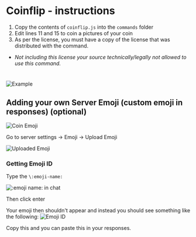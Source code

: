 # Coinflip - instructions

1. Copy the contents of `coinflip.js` into the `commands` folder
2. Edit lines 11 and 15 to coin a pictures of your coin
3. As per the license, you must have a copy of the license that was distributed with the command.
- *Not including this license your source technically/legally not allowed to use this command.* 

#

![Example](https://lots-of-pineapple-pizza.is-inside.me/Pj1CbNbo.gif)

## Adding your own Server Emoji (custom emoji in responses) (optional)

![Coin Emoji](https://discordemoji.com/assets/emoji/Coin.gif)

Go to server settings -> Emoji -> Upload Emoji

![Uploaded Emoji](https://lots-of-pineapple-pizza.is-inside.me/xzOzqpOY.png)

### Getting Emoji ID

Type the `\:emoji-name:` 

![:emoji name: in chat](https://lots-of-pineapple-pizza.is-inside.me/IS0FZ1aU.png)
 
Then click enter

Your emoji then shouldn't appear and instead you should see something like the following:
![Emoji ID](https://lots-of-pineapple-pizza.is-inside.me/AU9L1Lt6.png)

Copy this and you can paste this in your responses.
